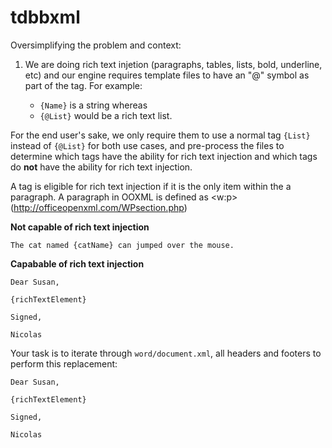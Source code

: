 # tdbbxml

Oversimplifying the problem and context:
1. We are doing rich text injetion (paragraphs, tables, lists, bold, underline, etc) and our engine requires template files to have an "@" symbol as part of the tag.
For example:

   - `{Name}` is a string whereas
   - `{@List}` would be a rich text list. 
   
For the end user's sake, we only require them to use a normal tag `{List}` instead of `{@List}` for both use cases, and pre-process the files to determine which tags have the ability for rich text injection and which tags do **not** have the ability for rich text injection. 

A tag is eligible for rich text injection if it is the only item within the a paragraph. A paragraph in OOXML is defined as <w:p> (http://officeopenxml.com/WPsection.php)

**Not capable of rich text injection**
```
The cat named {catName} can jumped over the mouse.
```

**Capabable of rich text injection**
```
Dear Susan,

{richTextElement}

Signed,

Nicolas
```

Your task is to iterate through `word/document.xml`, all headers and footers to perform this replacement:

```
Dear Susan,

{richTextElement}

Signed,

Nicolas
```

